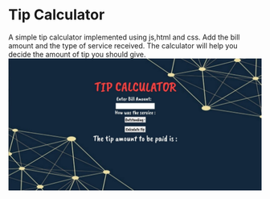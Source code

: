 # Tip Calculator
A simple tip calculator implemented using js,html and css.
Add the bill amount and the type of service received.
The calculator will help you decide the amount of tip you should give. 
![alt text](https://github.com/DivanshiGupta/Tip-Calculator/blob/master/images/rm.jpeg)
